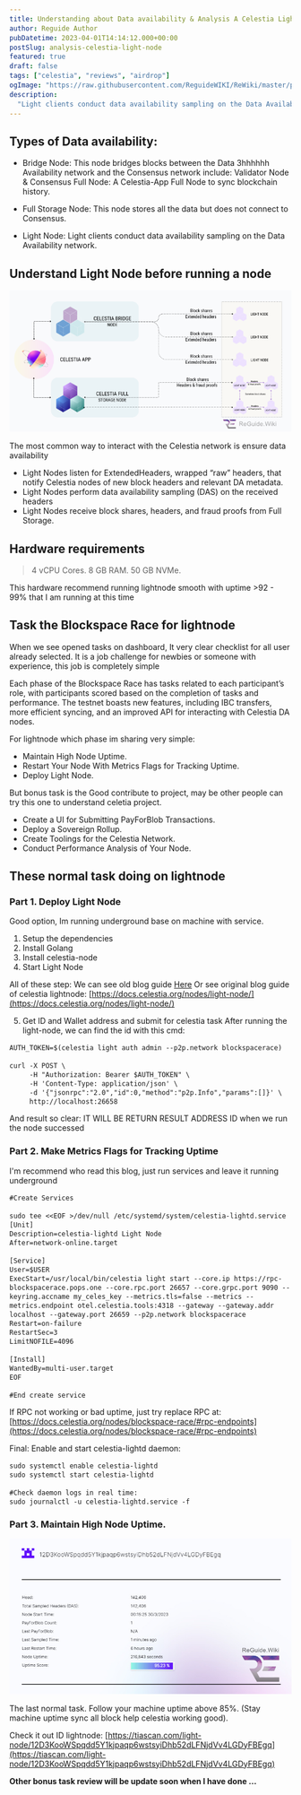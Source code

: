 ```yaml
---
title: Understanding about Data availability & Analysis A Celestia Light Node
author: Reguide Author
pubDatetime: 2023-04-01T14:14:12.000+00:00
postSlug: analysis-celestia-light-node
featured: true
draft: false
tags: ["celestia", "reviews", "airdrop"]
ogImage: "https://raw.githubusercontent.com/ReguideWIKI/ReWiki/master/public/uploads/celestia/lightnode-l.png"
description:
  "Light clients conduct data availability sampling on the Data Availability network."
---
```


## Types of Data availability: 

- Bridge Node: This node bridges blocks between the Data 3hhhhhh Availability network and the Consensus network include: Validator Node & Consensus Full Node: A Celestia-App Full Node to sync blockchain history.

- Full Storage Node: This node stores all the data but does not connect to Consensus.
- Light Node: Light clients conduct data availability sampling on the Data Availability network.

## Understand Light Node before running a node

![Light Node processing](https://raw.githubusercontent.com/ReguideWIKI/ReWiki/master/public/uploads/celestia/lightnode-l.png)

The most common way to interact with the Celestia network is ensure data availability

- Light Nodes listen for ExtendedHeaders, wrapped “raw” headers, that notify Celestia nodes of new block headers and relevant DA metadata.
- Light Nodes perform data availability sampling (DAS) on the received headers
- Light Nodes receive block shares, headers, and fraud proofs from Full Storage.

## Hardware requirements

> 4 vCPU Cores.
> 8 GB RAM.
> 50 GB NVMe.

This hardware recommend running lightnode smooth with uptime >92 - 99% that I am running at this time

## Task the Blockspace Race for lightnode

When we see opened tasks on dashboard, It very clear checklist for all user already selected.
It is a job challenge for newbies or someone with experience, this job is completely simple

Each phase of the Blockspace Race has tasks related to each participant’s role, with participants scored based on the completion of tasks and performance. The testnet boasts new features, including IBC transfers, more efficient syncing, and an improved API for interacting with Celestia DA nodes.

For lightnode which phase im sharing very simple:

- Maintain High Node Uptime.
- Restart Your Node With Metrics Flags for Tracking Uptime.	
- Deploy Light Node.

But bonus task is the Good contribute to project, may be other people can try this one to understand celetia project.

- Create a UI for Submitting PayForBlob Transactions.
- Deploy a Sovereign Rollup.
- Create Toolings for the Celestia Network.
- Conduct Performance Analysis of Your Node.

## These normal task doing on lightnode
### Part 1. Deploy Light Node

Good option, Im running underground base on machine with service. 
1. Setup the dependencies
2. Install Golang
3. Install celestia-node
4. Start Light Node

All of these step: We can see old blog guide [Here](https://reguide.wiki/posts/lightnode-iicentives-celestia)
Or see original blog guide of celestia lightnode:
[https://docs.celestia.org/nodes/light-node/](https://docs.celestia.org/nodes/light-node/)

5. Get ID and Wallet address and submit for celestia task
After running the light-node, we can find the id with this cmd:

```
AUTH_TOKEN=$(celestia light auth admin --p2p.network blockspacerace)

curl -X POST \
     -H "Authorization: Bearer $AUTH_TOKEN" \
     -H 'Content-Type: application/json' \
     -d '{"jsonrpc":"2.0","id":0,"method":"p2p.Info","params":[]}' \
     http://localhost:26658
```

And result so clear: IT WILL BE RETURN RESULT ADDRESS ID when we run the node successed

### Part 2. Make Metrics Flags for Tracking Uptime

I'm recommend who read this blog, just run services and leave it running underground

```
#Create Services 

sudo tee <<EOF >/dev/null /etc/systemd/system/celestia-lightd.service
[Unit]
Description=celestia-lightd Light Node
After=network-online.target

[Service]
User=$USER
ExecStart=/usr/local/bin/celestia light start --core.ip https://rpc-blockspacerace.pops.one --core.rpc.port 26657 --core.grpc.port 9090 --keyring.accname my_celes_key --metrics.tls=false --metrics --metrics.endpoint otel.celestia.tools:4318 --gateway --gateway.addr localhost --gateway.port 26659 --p2p.network blockspacerace
Restart=on-failure
RestartSec=3
LimitNOFILE=4096

[Install]
WantedBy=multi-user.target
EOF

#End create service
```

If RPC not working or bad uptime, just try replace RPC at: [https://docs.celestia.org/nodes/blockspace-race/#rpc-endpoints](https://docs.celestia.org/nodes/blockspace-race/#rpc-endpoints)

Final: Enable and start celestia-lightd daemon:

```
sudo systemctl enable celestia-lightd
sudo systemctl start celestia-lightd

#Check daemon logs in real time:
sudo journalctl -u celestia-lightd.service -f
```

### Part 3. Maintain High Node Uptime.

![Light Node uptime](https://raw.githubusercontent.com/ReguideWIKI/ReWiki/master/public/uploads/celestia/uptime-lightnode-l.jpg)

The last normal task. Follow your machine uptime above 85%. (Stay machine uptime sync all block help celestia working good).

Check it out ID lightnode: [https://tiascan.com/light-node/12D3KooWSpqdd5Y1kjpaqp6wstsyiDhb52dLFNjdVv4LGDyFBEgq](https://tiascan.com/light-node/12D3KooWSpqdd5Y1kjpaqp6wstsyiDhb52dLFNjdVv4LGDyFBEgq)


<strong>Other bonus task review will be update soon when I have done ...</strong>

